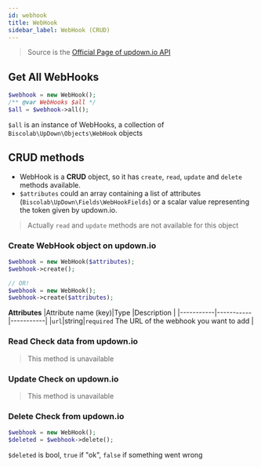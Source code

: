 ```yaml
---
id: webhook
title: WebHook
sidebar_label: WebHook (CRUD)
---
```

> Source is the <a href="https://updown.io/api" target="_blank">Official Page of updown.io API</a>
## Get All WebHooks
```php
$webhook = new WebHook();
/** @var WebHooks $all */
$all = $webhook->all();
```

`$all` is an instance of WebHooks, a collection of `Biscolab\UpDown\Objects\WebHook` objects

## CRUD methods

* WebHook is a **CRUD** object, so it has `create`, `read`, `update` and `delete` methods available.
* `$attributes` could an array containing a list of attributes (`Biscolab\UpDown\Fields\WebHookFields`) or a scalar value representing the token given by updown.io.  

>Actually `read` and `update` methods are not available for this object 

### Create WebHook object on updown.io
```php
$webhook = new WebHook($attributes);
$webhook->create();

// OR!
$webhook = new WebHook();
$webhook->create($attributes);
```
**Attributes**
|Attribute name (key)|Type    |Description   |
|-----------|-----------|-----------|
|`url`|string|`required` The URL of the webhook you want to add |

### Read Check data from updown.io
>This method is unavailable

### Update Check on updown.io
>This method is unavailable

### Delete Check from updown.io
```php
$webhook = new WebHook();
$deleted = $webhook->delete();
```
`$deleted` is bool, `true` if "ok", `false` if something went wrong